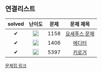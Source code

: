 ## 연결리스트

| solved | 난이도 | 문제 | 문제 제목 |
| :--: | :--: | :--: | :--: |
| ✔ | <img src="https://static.solved.ac/tier_small/7.svg" alt="S4" class="css-1vnxcg0" width=20 height=20 align=center > | 1158 | [요세푸스 문제](https://www.acmicpc.net/problem/1158) |
| ✔ | <img src="https://static.solved.ac/tier_small/9.svg" alt="S2" class="css-1vnxcg0" width=20 height=20 align=center > | 1406 | [에디터](https://www.acmicpc.net/problem/1406) |
| ✔ | <img src="https://static.solved.ac/tier_small/9.svg" alt="S2" class="css-1vnxcg0" width=20 height=20 align=center > | 5397 | [키로거](https://www.acmicpc.net/problem/5397) |

[문제집 링크](https://www.acmicpc.net/workbook/view/7308)

<!-- 티어 표시 이미지 출처: https://help.solved.ac/ko/stats/ac-rating -->
